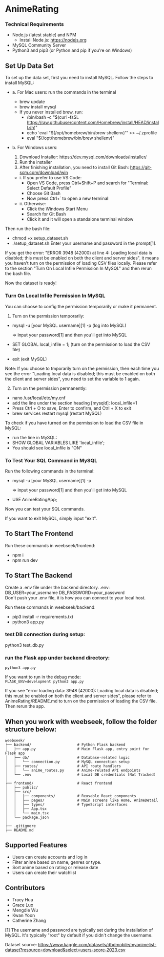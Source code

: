 # AnimeRating
### Technical Requirements
- Node.js (latest stable) and NPM
  - Install Node.js: https://nodejs.org
- MySQL Community Server
- Python3 and pip3 (or Python and pip if you're on Windows)

## Set Up Data Set
To set up the data set, first you need to install MySQL. Follow the steps to install MySQL:
- a. For Mac users: run the commands in the terminal
  - brew update
  - brew install mysql
  - If you never installed brew, run:
    - /bin/bash -c "$(curl -fsSL https://raw.githubusercontent.com/Homebrew/install/HEAD/install.sh)"
    - echo 'eval "$(/opt/homebrew/bin/brew shellenv)"' >> ~/.zprofile
    - eval "$(/opt/homebrew/bin/brew shellenv)"

- b. For Windows users:
  1. Download Installer: https://dev.mysql.com/downloads/installer/
  2. Run the installer
  3. After finishing installation, you need to install Git Bash: https://git-scm.com/download/win
    - i. If you prefer to use VS Code:
      - Open VS Code, press Ctrl+Shift+P and search for "Terminal: Select Default Profile"
      - Choose Git Bash
      - Now press Ctrl+` to open a new terminal
    - ii. Otherwise:
      - Click the Windows Start Menu
      - Search for Git Bash
      - Click it and it will open a standalone terminal window

Then run the bash file:
- chmod +x setup_dataset.sh
- ./setup_dataset.sh
Enter your username and password in the prompt[1].

If you get the error:
"ERROR 3948 (42000) at line 4: Loading local data is disabled; this must be enabled on both the client and server sides", 
it means you haven't turn on the permission of loading CSV files locally. Please refer to the section "Turn On Local Infile Permission In MySQL" and then rerun the bash file.

Now the dataset is ready!

### Turn On Local Infile Permission In MySQL
You can choose to config the permission temporarily or make it permanent.
1. Turn on the permission temporarily:
- mysql -u [your MySQL username][1] -p   (log into MySQL)

  => input your password[1] and then you'll get into MySQL
- SET GLOBAL local_infile = 1;           (turn on the permission to load the CSV file)
- exit                                   (exit MySQL)

Note: If you choose to tmporarily turn on the permission, then each time you see the error "Loading local data is disabled; this must be enabled on both the client and server sides", you need to set the variable to 1 again.

2. Turn on the permission permanently:
- nano /usr/local/etc/my.cnf
- add the line under the section heading [mysqld]: local_infile=1
- Press Ctrl + O to save, Enter to confirm, and Ctrl + X to exit
- brew services restart mysql            (restart MySQL)

To check if you have turned on the permission to load the CSV file in MySQL:
- run the line in MySQL: 
- SHOW GLOBAL VARIABLES LIKE 'local_infile';
- You should see local_infile is "ON"

### To Test Your SQL Command in MySQL
Run the following commands in the terminal:
- mysql -u [your MySQL username][1] -p

  => input your password[1] and then you'll get into MySQL
- USE AnimeRatingApp;

Now you can test your SQL commands.

If you want to exit MySQL, simply input "exit".

## To Start The Frontend
Run these commands in weebseek/frontend:
- npm i
- npm run dev

## To Start The Backend
Create a .env file under the backend directory.
.env:
    DB_USER=your_username
    DB_PASSWORD=your_password  
Don't push your .env file, it is how you can connect to your local host.

Run these commands in weebseek/backend:
- pip3 install -r requirements.txt
- python3 app.py

### test DB connection during setup:
python3 test_db.py

### run the Flask app under backend directory:
    python3 app.py
If you want to run in the debug mode:  
    ```FLASK_ENV=development python3 app.py```  
    
If you see "error loading data: 3948 (42000): Loading local data is disabled; this must be enabled on both the client and server sides", please refer to AnimeRating/README.md to turn on the permission of loading the CSV file. Then rerun the app.

## When you work with weebseek, follow the folder structure below:
```text
weebseek/
├── backend/                     # Python Flask backend
│   ├── app.py                   # Main Flask app, entry point for Flask app
│   ├── db/                      # Database-related logic
│   │   └── connection.py        # MySQL connection setup
│   ├── routes/                  # API route handlers
│   │   └── anime_routes.py      # Anime-related API endpoints
│   └── .env                     # Local DB credentials (Not Tracked)
│
├── frontend/                    # React frontend
│   ├── public/
│   ├── src/
│   │   ├── components/          # Reusable React components
│   │   ├── pages/               # Main screens like Home, AnimeDetail
│   │   ├── types/               # TypeScript interfaces
│   │   ├── App.tsx
│   │   └── main.tsx
│   └── package.json
│
├── .gitignore
├── README.md
```

## Supported Features
- Users can create accounts and log in
- Filter anime based on name, genres or type.
- Sort anime based on rating or release date
- Users can create their watchlist

## Contributors
- Tracy Hua
- Grace Luo
- Mengdie Wu
- Kwan Yoon
- Catherine Zhang

[1] The username and password are typically set during the installation of MySQL. It's typically "root" by default if you didn't change the username.

Dataset source: https://www.kaggle.com/datasets/dbdmobile/myanimelist-dataset?resource=download&select=users-score-2023.csv
